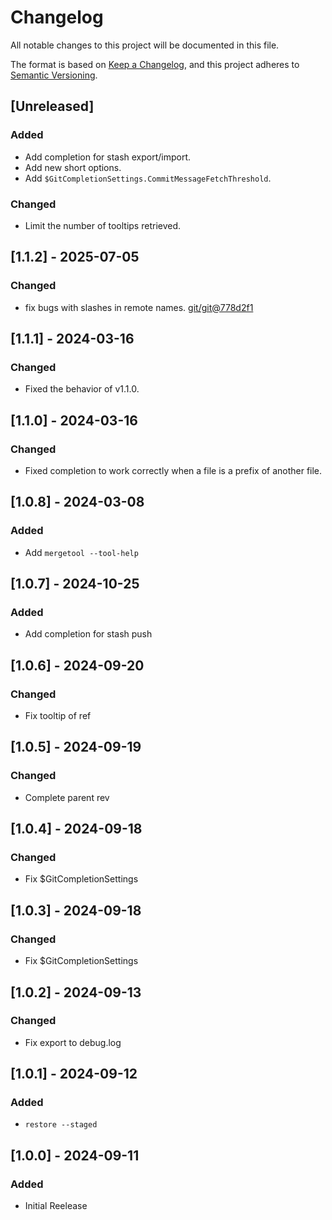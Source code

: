 # Changelog

All notable changes to this project will be documented in this file.

The format is based on [Keep a Changelog](https://keepachangelog.com/en/1.0.0/),
and this project adheres to [Semantic Versioning](https://semver.org/spec/v2.0.0.html).

## [Unreleased]
<!-- ## [1.2.0] - 2025-10-01 -->
### Added
- Add completion for stash export/import.
- Add new short options.
- Add `$GitCompletionSettings.CommitMessageFetchThreshold`.

### Changed
- Limit the number of tooltips retrieved.

## [1.1.2] - 2025-07-05
### Changed
- fix bugs with slashes in remote names. [git/git@778d2f1](https://github.com/git/git/commit/778d2f1760bf5411ab15657bdaf0ecf19352c502)

## [1.1.1] - 2024-03-16
### Changed
- Fixed the behavior of v1.1.0.

## [1.1.0] - 2024-03-16
### Changed
- Fixed completion to work correctly when a file is a prefix of another file.

## [1.0.8] - 2024-03-08
### Added
- Add `mergetool --tool-help`

## [1.0.7] - 2024-10-25
### Added
- Add completion for stash push

## [1.0.6] - 2024-09-20
### Changed

- Fix tooltip of ref

## [1.0.5] - 2024-09-19
### Changed

- Complete parent rev

## [1.0.4] - 2024-09-18
### Changed

- Fix $GitCompletionSettings

## [1.0.3] - 2024-09-18
### Changed

- Fix $GitCompletionSettings

## [1.0.2] - 2024-09-13
### Changed

- Fix export to debug.log

## [1.0.1] - 2024-09-12
### Added
- `restore --staged`

## [1.0.0] - 2024-09-11
### Added

- Initial Reelease

